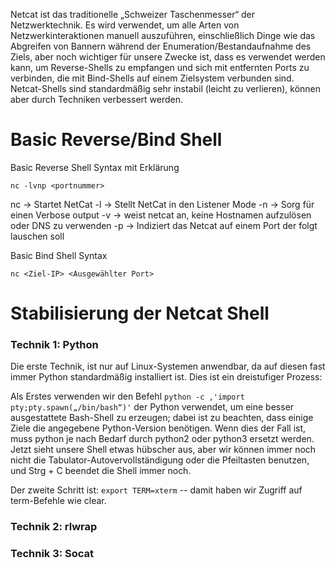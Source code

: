 Netcat ist das traditionelle „Schweizer Taschenmesser“ der Netzwerktechnik. Es wird verwendet, um alle Arten von Netzwerkinteraktionen manuell auszuführen, einschließlich Dinge wie das Abgreifen von Bannern während der Enumeration/Bestandaufnahme des Ziels, aber noch wichtiger für unsere Zwecke ist, dass es verwendet werden kann, um Reverse-Shells zu empfangen und sich mit entfernten Ports zu verbinden, die mit Bind-Shells auf einem Zielsystem verbunden sind. Netcat-Shells sind standardmäßig sehr instabil (leicht zu verlieren), können aber durch Techniken verbessert werden.

# Basic Reverse/Bind Shell

Basic Reverse Shell Syntax mit Erklärung
```
nc -lvnp <portnummer>
```

nc -> Startet NetCat
-l  -> Stellt NetCat in den Listener Mode
-n -> Sorg für einen Verbose output
-v ->  weist netcat an, keine Hostnamen aufzulösen oder DNS zu verwenden
-p -> Indiziert das Netcat auf einem Port der folgt lauschen soll


Basic Bind Shell Syntax
```
nc <Ziel-IP> <Ausgewählter Port>
```


# Stabilisierung der Netcat Shell

### Technik 1: Python

Die erste Technik, ist nur auf Linux-Systemen anwendbar, da auf diesen fast immer Python standardmäßig installiert ist. Dies ist ein dreistufiger Prozess:

Als Erstes verwenden wir den Befehl `python -c ‚'import pty;pty.spawn(„/bin/bash“)'` der Python verwendet, um eine besser ausgestattete Bash-Shell zu erzeugen; dabei ist zu beachten, dass einige Ziele die angegebene Python-Version benötigen. Wenn dies der Fall ist, muss python je nach Bedarf durch python2 oder python3 ersetzt werden. Jetzt sieht unsere Shell etwas hübscher aus, aber wir können immer noch nicht die Tabulator-Autovervollständigung oder die Pfeiltasten benutzen, und Strg + C beendet die Shell immer noch.

Der zweite Schritt ist: `export TERM=xterm` -- damit haben wir Zugriff auf term-Befehle wie clear.


### Technik 2: rlwrap
### Technik 3: Socat
